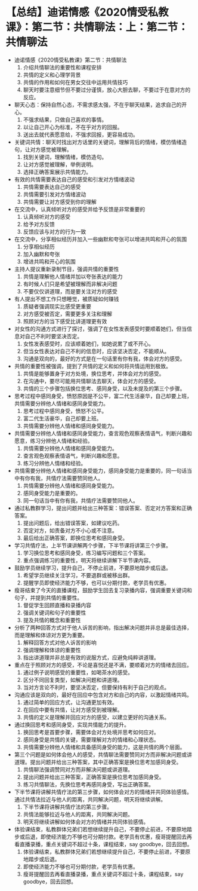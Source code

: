 # 【总结】迪诺情感《2020情受私教课》：第二节：共情聊法：上：第二节：共情聊法

-   迪诺情感《2020情受私教课》第二节：共情聊法
    1.  介绍共情聊法的重要性和课程安排
    2.  共情的定义和心理学背景
    3.  共情的作用和如何在男女交往中运用共情技巧
    4.  聊天时要注意细节但不要过分谨慎，放心大胆去聊，不要过于在意对方的反应。
-   聊天心态：保持自然心态，不需求感太强，不在乎聊天结果，追求自己的开心。
    1.  不强求结果，只做自己喜欢的事情。
    2.  以让自己开心为标准，不在乎对方的回报。
    3.  送出去就代表愿意给，不强求回报，更容易成功。
-   关键词共情：聊天时找出对方话里的关键词，理解背后的情绪，模仿情绪造句，让对方感觉被理解。
    1.  找到关键词，理解情绪，模仿造句。
    2.  让对方感觉被理解，举例说明。
    3.  选择正确答案展示共情能力。
-   有效的共情需要表达自己的感受和引发对方情绪波动
    1.  共情需要表达自己的感受
    2.  共情需要引发对方情绪波动
    3.  共情需要让对方感受到你的理解
-   在交流中，认真倾听对方的感受并给予反馈是非常重要的
    1.  认真倾听对方的感受
    2.  给予对方反馈
    3.  反馈应该与对方的行为一致
-   在交流中，分享相似经历并加入一些幽默和夸张可以增进共鸣和开心的氛围
    1.  分享相似经历
    2.  加入幽默和夸张
    3.  增进共鸣和开心的氛围
-   主持人提议重新录制节目，强调共情的重要性
    1.  共情是理解他人情绪并加以夸张表达的能力
    2.  有时候人们只是希望被理解而非解决问题
    3.  不要仅仅讲道理，而是要关注对方的感受
-   有人提出不想工作只想睡觉，被质疑如何赚钱
    1.  质疑者强调现实比感受更重要
    2.  对方感受被否定，需要更多关注和理解
    3.  照顾对方的当下感受比讲道理更有效
-   对女性的沟通方式进行了探讨，强调了在女性发表感受时要顺着她们，但当信息对自己不利时要坚决否定。
    1.  女性发表感受时，应该顺着她们，如她说累了或不开心。
    2.  但当女性表达对自己不利的信息时，应该坚决否定，不能顺从。
    3.  沟通是双向的，最好的方式是在一句话里有你有我，体会对方的感受。
-   共情的重要性被强调，提到了共情的定义和如何将共情运用到极致。
    1.  共情是能够置身于对方处境，换位思考，并体会对方的感受。
    2.  在沟通中，要尽可能用共情聊法去聊天，体会对方的感受。
    3.  共情的三个步骤包括换位思考、感同身受，以及未提及的第三个步骤。
-   思考过程中感同身受，愤怒原因是不公平，富二代生活豪华，自己却要上班，共情需要分辨他人情绪和感同身受能力。
    1.  思考过程中感同身受，愤怒不公平。
    2.  富二代生活豪华，自己却要上班。
    3.  共情需要分辨他人情绪和感同身受能力。
-   共情需要分辨他人情绪和感同身受能力，查言观色观察表情语气，判断兴趣和愿意，练习分辨他人情绪和经验。
    1.  共情需要分辨他人情绪和感同身受能力。
    2.  查言观色观察表情语气，判断兴趣和愿意。
    3.  练习分辨他人情绪和经验。
-   共情需要分辨他人情绪和感同身受能力，感同身受能力是重要的，同一句话当中有你有我，共情疗法需要赞同他人。
    1.  共情需要分辨他人情绪和感同身受能力。
    2.  感同身受能力是重要的。
    3.  同一句话当中有你有我，共情疗法需要赞同他人。
-   通过私教群学习，提出问题并给出三种答案：错误答案、否定对方答案和正确答案。
    1.  提出问题后，给出错误答案，如建议吃药。
    2.  否定对方，如责备对方不小心或不注意。
    3.  最后给出正确答案，即换位思考和感同身受。
-   学习共情疗法，上半节课讲解两个步骤，下半节课将讲第三个步骤。
    1.  学习换位思考和感同身受，练习编写问题和三个答案。
    2.  重点强调练习的重要性，明天将继续讲解下半节课内容。
-   鼓励学员继续学习，提升自己，不停止前进，不要原地踏步或后退。
    1.  希望学员继续关注学习，不要退群或被移出群。
    2.  提醒学员即使经济能力不够，也可以分期付款，老学员有优惠。
-   瘦哥结束了今天的直播课程，鼓励学生回去复习录播内容，强调重要关键词和句子，并提到共情的重要性。
    1.  督促学生回顾直播和录播内容
    2.  强调关键词和句子的重要性
    3.  提及共情的概念和重要性
-   分析了两种回答方式对于他人诉苦的影响，指出解决问题并非总是最佳选择，而是理解和体谅对方更为重要。
    1.  解释回答方式对他人诉苦的影响
    2.  强调理解和体谅的重要性
    3.  指出讲道理并非总是有效的说服方式，应避免纯粹讲道理。
-   重点在于照顾对方的感受，不论是喜悦还是不满，要顺着对方的情绪去回应。
    1.  通过例子说明感受的重要性，如喝茶水的感受。
    2.  区分不同回复类型，如解决问题和讲道理。
    3.  当对方言论不利时，要坚决否定，但要保持有利于自己的观点。
-   沟通应该是双向的，最好在回应中包含对方和自己的内容，以激起情绪共鸣。
    1.  通过简单的回应方式，让沟通更加有效。
    2.  在回应中要有共情，让对方感受到被理解。
    3.  共情的定义是理解并回应对方的感受，以建立更好的沟通关系。
-   通过换回思考和感同身受，实现共情能力的提升。
    1.  换回思考是首要步骤，需要体会对方处境并思考如何应对。
    2.  感同身受是共情的关键，需要理解对方的情绪和心理状态。
    3.  共情需要分辨他人情绪和具备感同身受的能力，这是共情的两个层面。
-   第三个问题是如何体会他人的感受，共情聊法需要赞同对方而非解决问题或讲道理。提出问题并给出三种答案，其中正确答案是换位思考加感同身受。
    1.  共情聊法强调赞同对方而非解决问题或讲道理。
    2.  提出问题并给出三种答案，正确答案是换位思考加感同身受。
    3.  练习共情聊法，先换位思考再感同身受，写出正确答案。
-   下半节课将讲解共情疗法的第三步骤，如何体会对方的情绪并共同体验感情。通过共情法拉近与他人的距离，共同解决问题，明天将继续讲解。
    1.  下半节课将讲解共情疗法的第三步骤。
    2.  共情法能够拉近与他人的距离，共同解决问题。
    3.  明天将继续讲解如何体会对方的情绪并共同体验感情。
-   体验课结束，私教群体兄弟们若想继续提升自己，不要停止前进，不要原地踏步或后退，即使经济能力不够也可分期付款。老学员有优惠，瘦哥提醒回去再看直播录播，重点关键词不超过十条，课程结束，say goodbye，回去回想。 
    1.  体验课结束，私教群体兄弟们若想继续提升自己，不要停止前进，不要原地踏步或后退。
    2.  即使经济能力不够也可分期付款，老学员有优惠。
    3.  瘦哥提醒回去再看直播录播，重点关键词不超过十条，课程结束，say goodbye，回去回想。